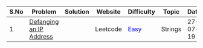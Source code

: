 S.No | Problem | Solution | Website | Difficulty | Topic | Date
--- | --- | --- | --- | --- | --- | ---
1 | [Defanging an IP Address](https://leetcode.com/problems/defanging-an-ip-address) | | Leetcode | <p><span style="color:blue">Easy</span></p> | Strings | 27-07-19

